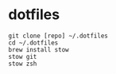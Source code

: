 # dotfiles

```
git clone [repo] ~/.dotfiles
cd ~/.dotfiles
brew install stow
stow git
stow zsh
```

